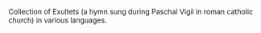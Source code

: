 Collection of Exultets (a hymn sung during Paschal Vigil in roman catholic church) in various languages.
